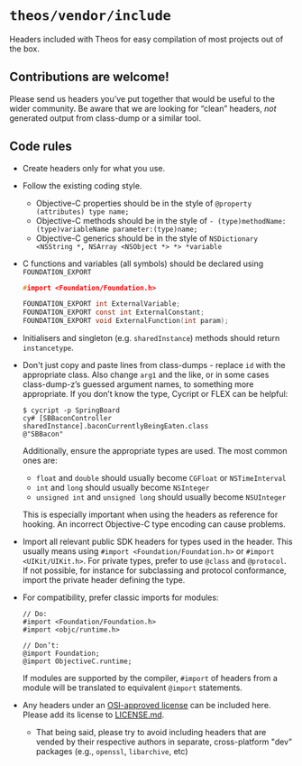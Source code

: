 # `theos/vendor/include`
Headers included with Theos for easy compilation of most projects out of the box.

## Contributions are welcome!
Please send us headers you’ve put together that would be useful to the wider community. Be aware that we are looking for “clean” headers, *not* generated output from class-dump or a similar tool.

## Code rules
* Create headers only for what you use.
* Follow the existing coding style.
    * Objective-C properties should be in the style of `@property (attributes) type name;`
    * Objective-C methods should be in the style of `- (type)methodName:(type)variableName parameter:(type)name;`
    * Objective-C generics should be in the style of `NSDictionary <NSString *, NSArray <NSObject *> *> *variable`
* C functions and variables (all symbols) should be declared using `FOUNDATION_EXPORT`

    ```c
    #import <Foundation/Foundation.h>

    FOUNDATION_EXPORT int ExternalVariable;
    FOUNDATION_EXPORT const int ExternalConstant;
    FOUNDATION_EXPORT void ExternalFunction(int param);
    ```
* Initialisers and singleton (e.g. `sharedInstance`) methods should return `instancetype`.
* Don't just copy and paste lines from class-dumps - replace `id` with the appropriate class. Also change `arg1` and the like, or in some cases class-dump-z’s guessed argument names, to something more appropriate. If you don’t know the type, Cycript or FLEX can be helpful:

    ```console
    $ cycript -p SpringBoard
    cy# [SBBaconController sharedInstance].baconCurrentlyBeingEaten.class
    @"SBBacon"
    ```

    Additionally, ensure the appropriate types are used. The most common ones are:

    * `float` and `double` should usually become `CGFloat` or `NSTimeInterval`
    * `int` and `long` should usually become `NSInteger`
    * `unsigned int` and `unsigned long` should usually become `NSUInteger`

    This is especially important when using the headers as reference for hooking. An incorrect Objective-C type encoding can cause problems.
* Import all relevant public SDK headers for types used in the header. This usually means using `#import <Foundation/Foundation.h>` or `#import <UIKit/UIKit.h>`. For private types, prefer to use `@class` and `@protocol`. If not possible, for instance for subclassing and protocol conformance, import the private header defining the type.
* For compatibility, prefer classic imports for modules:

    ```objc
    // Do:
    #import <Foundation/Foundation.h>
    #import <objc/runtime.h>

    // Don’t:
    @import Foundation;
    @import ObjectiveC.runtime;
    ```

    If modules are supported by the compiler, `#import` of headers from a module will be translated to equivalent `@import` statements.
* Any headers under an [OSI-approved license](https://opensource.org/licenses) can be included here. Please add its license to [LICENSE.md](LICENSE.md).
  * That being said, please try to avoid including headers that are vended by their respective authors in separate, cross-platform "dev" packages (e.g., `openssl`, `libarchive`, etc)
